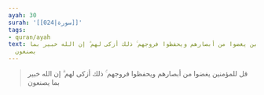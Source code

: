 ```yaml
---
ayah: 30
surah: '[[024|سورة]]'
tags:
- quran/ayah
text: قل للمؤمنين يغضوا من أبصارهم ويحفظوا فروجهم ۚ ذلك أزكى لهم ۗ إن الله خبير بما
  يصنعون
---
```

> قل للمؤمنين يغضوا من أبصارهم ويحفظوا فروجهم ۚ ذلك أزكى لهم ۗ إن الله خبير بما يصنعون
